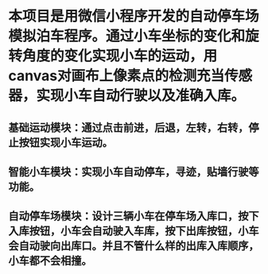 # 本项目是用微信小程序开发的自动停车场模拟泊车程序。通过小车坐标的变化和旋转角度的变化实现小车的运动，用canvas对画布上像素点的检测充当传感器，实现小车自动行驶以及准确入库。<br>
## 基础运动模块：通过点击前进，后退，左转，右转，停止按钮实现小车运动。<br>
## 智能小车模块：实现小车自动停车，寻迹，贴墙行驶等功能。<br>
## 自动停车场模块：设计三辆小车在停车场入库口，按下入库按钮，小车会自动驶入车库，按下出库按钮，小车会自动驶向出库口。并且不管什么样的出库入库顺序，小车都不会相撞。

